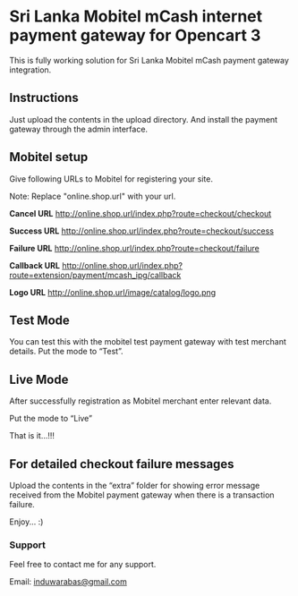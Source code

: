 
Sri Lanka Mobitel mCash internet payment gateway for Opencart 3
===============================================================

This is fully working solution for Sri Lanka Mobitel mCash payment gateway
integration.

 

Instructions
------------

Just upload the contents in the upload directory. And install the payment
gateway through the admin interface.


Mobitel setup
-------------
Give following URLs to Mobitel for registering your site.

Note: Replace "online.shop.url" with your url.

**Cancel URL**
http://online.shop.url/index.php?route=checkout/checkout

**Success URL**
http://online.shop.url/index.php?route=checkout/success

**Failure URL**
http://online.shop.url/index.php?route=checkout/failure

**Callback URL**
http://online.shop.url/index.php?route=extension/payment/mcash_ipg/callback

**Logo URL**
http://online.shop.url/image/catalog/logo.png
 

Test Mode
---------
You can test this with the mobitel test payment gateway with test merchant
details. Put the mode to “Test”.

 

Live Mode
---------
After successfully registration as Mobitel merchant enter relevant data.

Put the mode to “Live”

That is it...!!!

 

For detailed checkout failure messages
--------------------------------------

Upload the contents in the “extra” folder for showing error message received
from the Mobitel payment gateway when there is a transaction failure.

 

Enjoy... :)

 

### Support

Feel free to contact me for any support.

Email: induwarabas@gmail.com 

###  
